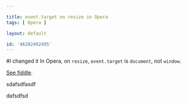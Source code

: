```yaml
---

title: event.target on resize in Opera
tags: [ Opera ]

layout: default

id: '46202492495'
---
```

#I changed it
In Opera, on `resize`, `event.target` is `document`, not `window`.

[See fiddle](http://jsfiddle.net/desandro/dCug7/).



sdafsdfasdf


dafsdfsd
